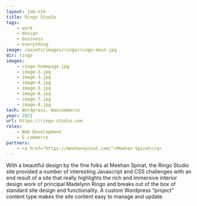 ```yaml
---
layout: job.njk
title: Ringo Studio
tags:
    - work
    - design
    - business
    - everything
image: /assets/images/ringo/ringo-main.jpg
dir: ringo
images:
    - ringo-homepage.jpg
    - image-2.jpg
    - image-3.jpg
    - image-4.jpg
    - image-5.jpg
    - image-6.jpg
    - image-7.jpg
    - image-8.jpg
tech: Wordpress, Woocommerce
year: 2021
url: https://ringo-studio.com
roles:
    - Web Development
    - E-commerce
partners:
    - <a href="https://meehanspinat.com/">Meehan Spinat</a>
---
```


With a beautiful design by the fine folks at Meehan Spinat, the Ringo Studio site provided a number of interesting Javascript and CSS challenges with an end result of a site that really highlights the rich and immersive interior design work of principal Madelynn Ringo and breaks out of the box of standard site design and functionality. A custom Wordpress “project” content type makes the site content easy to manage and update. 